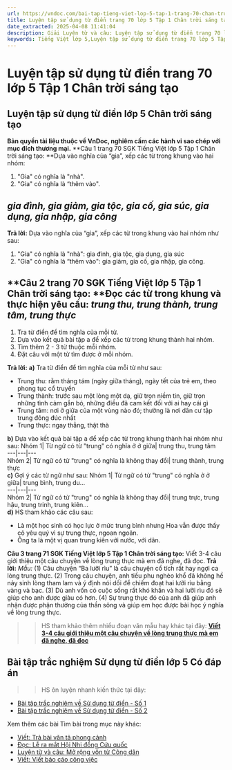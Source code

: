 ```yaml
---
url: https://vndoc.com/bai-tap-tieng-viet-lop-5-tap-1-trang-70-chan-troi-sang-tao-319467
title: Luyện tập sử dụng từ điển trang 70 lớp 5 Tập 1 Chân trời sáng tạo - VnDoc.com
date_extracted: 2025-04-08 11:41:04
description: Giải Luyện từ và câu: Luyện tập sử dụng từ điển trang 70 lớp 5 Tập 1 Chân trời sáng tạo gồm các phần hướng dẫn giải chi tiết, đầy đủ nhất chỉ có trên VnDoc. Mời các bạn tham khảo.
keywords: Tiếng Việt lớp 5,Luyện tập sử dụng từ điển trang 70 lớp 5 Tập 1 Chân trời sáng tạo,Bài tập Tiếng Việt lớp 5 Tập 1 trang 70 Chân trời sáng tạo,Luyện tập sử dụng từ điển lớp 5 Chân trời sáng tạo,Tiếng Việt lớp 5 trang 70 Tập 1 Chân trời sáng tạo,Luyện tập sử dụng từ điển lớp 5,Luyện tập sử dụng từ điển lớp 5 trang 70 Tiếng Việt lớp 5 Chân trời sáng tạo,Tiếng Việt lớp 5 Tập 1,sgk Tiếng Việt lớp 5
---
```


# Luyện tập sử dụng từ điển trang 70 lớp 5 Tập 1 Chân trời sáng tạo
## **Luyện tập sử dụng từ điển lớp 5 Chân trời sáng tạo**
**Bản quyền tài liệu thuộc về VnDoc, nghiêm cấm các hành vi sao chép với mục đích thương mại.**
**Câu 1 trang 70 SGK Tiếng Việt lớp 5 Tập 1 Chân trời sáng tạo: **Dựa vào nghĩa của “gia”, xếp các từ trong khung vào hai nhóm:
  1. "Gia" có nghĩa là "nhà".
  2. "Gia" có nghĩa là “thêm vào".

_gia đình, gia giảm, gia tộc, gia cố, gia súc, gia dụng, gia nhập, gia công_  
---  
**Trả lời:**
Dựa vào nghĩa của “gia”, xếp các từ trong khung vào hai nhóm như sau:
  1. "Gia" có nghĩa là "nhà": gia đình, gia tộc, gia dụng, gia súc
  2. "Gia" có nghĩa là “thêm vào": gia giảm, gia cố, gia nhập, gia công.

**Câu 2 trang 70 SGK Tiếng Việt lớp 5 Tập 1 Chân trời sáng tạo: **Đọc các từ trong khung và thực hiện yêu cầu:
_trung thu, trung thành, trung tâm, trung thực_  
---  
  1. Tra từ điển để tìm nghĩa của mỗi từ.
  2. Dựa vào kết quả bài tập a để xếp các từ trong khung thành hai nhóm.
  3. Tìm thêm 2 - 3 từ thuộc mỗi nhóm.
  4. Đặt câu với một từ tìm được ở mỗi nhóm.

**Trả lời:**
**a\)** Tra từ điển để tìm nghĩa của mỗi từ như sau:
  * Trung thu: rằm tháng tám \(ngày giữa tháng\), ngày tết của trẻ em, theo phong tục cổ truyền
  * Trung thành: trước sau một lòng một dạ, giữ trọn niềm tin, giữ trọn những tình cảm gắn bó, những điều đã cam kết đối với ai hay cái gì
  * Trung tâm: nơi ở giữa của một vùng nào đó; thường là nơi dân cư tập trung đông đúc nhất
  * Trung thực: ngay thẳng, thật thà

**b\)** Dựa vào kết quả bài tập a để xếp các từ trong khung thành hai nhóm như sau:
Nhóm 1| Từ ngữ có từ "trung" có nghĩa ở ở giữa| trung thu, trung tâm  
---|---|---  
Nhóm 2| Từ ngữ có từ "trung" có nghĩa là không thay đổi| trung thành, trung thực  
**c\)** Gợi ý các từ ngữ như sau:
Nhóm 1| Từ ngữ có từ "trung" có nghĩa ở ở giữa| trung bình, trung du...  
---|---|---  
Nhóm 2| Từ ngữ có từ "trung" có nghĩa là không thay đổi| trung trực, trung hậu, trung trinh, trung kiên...  
**d\)** HS tham khảo các câu sau:
  * Là một học sinh có học lực ở mức trung bình nhưng Hoa vẫn được thầy cô yêu quý vì sự trung thực, ngoan ngoãn.
  * Ông ta là một vị quan trung kiên với nước, với dân.

**Câu 3 trang 71 SGK Tiếng Việt lớp 5 Tập 1 Chân trời sáng tạo:** Viết 3-4 câu giới thiệu một câu chuyện về lòng trung thực mà em đã nghe, đã đọc.
**Trả lời:**
_Mẫu:_
\(1\) Câu chuyện “Ba lưỡi rìu” là câu chuyện cổ tích rất hay ngợi ca lòng trung thực. \(2\) Trong câu chuyện, anh tiều phu nghèo khổ đã không hề nảy sinh lòng tham lam và ý định nói dối để chiếm đoạt hai lưỡi rìu bằng vàng và bạc. \(3\) Dù anh vốn có cuộc sống rất khó khăn và hai lưỡi rìu đó sẽ giúp cho anh được giàu có hơn. \(4\) Sự trung thực đó của anh đã giúp anh nhận được phận thưởng của thần sông và giúp em học được bài học ý nghĩa về lòng trung thực.
>> HS tham khảo thêm nhiều đoạn văn mẫu hay khác tại đây: [**Viết 3-4 câu giới thiệu một câu chuyện về lòng trung thực mà em đã nghe, đã đọc**](<https://vndoc.com/viet-3-4-cau-gioi-thieu-mot-cau-chuyen-ve-long-trung-thuc-ma-em-da-nghe-da-doc-330434>)
## **Bài tập trắc nghiệm Sử dụng từ điển lớp 5 Có đáp án**
>> HS ôn luyện nhanh kiến thức tại đây:
  * [Bài tập trắc nghiệm về Sử dụng từ điển - Số 1](<https://vndoc.com/bai-tap-trac-nghiem-ve-su-dung-tu-dien-lop-5-so-1-327144>)
  * [Bài tập trắc nghiệm về Sử dụng từ điển - Số 2](<https://vndoc.com/bai-tap-trac-nghiem-ve-su-dung-tu-dien-lop-5-so-2-327151>)

Xem thêm các bài Tìm bài trong mục này khác:
  * [Viết: Trả bài văn tả phong cảnh](</bai-tap-tieng-viet-lop-5-tap-1-trang-71-chan-troi-sang-tao-319468>)
  * [Đọc: Lễ ra mắt Hội Nhi đồng Cứu quốc](</bai-tap-tieng-viet-lop-5-tap-1-trang-72-chan-troi-sang-tao-319475>)
  * [Luyện từ và câu: Mở rộng vốn từ Công dân](</luyen-tu-va-cau-lop-5-mo-rong-von-tu-cong-dan-140405>)
  * [Viết: Viết báo cáo công việc](</bai-tap-tieng-viet-lop-5-tap-1-trang-74-chan-troi-sang-tao-319476>)

